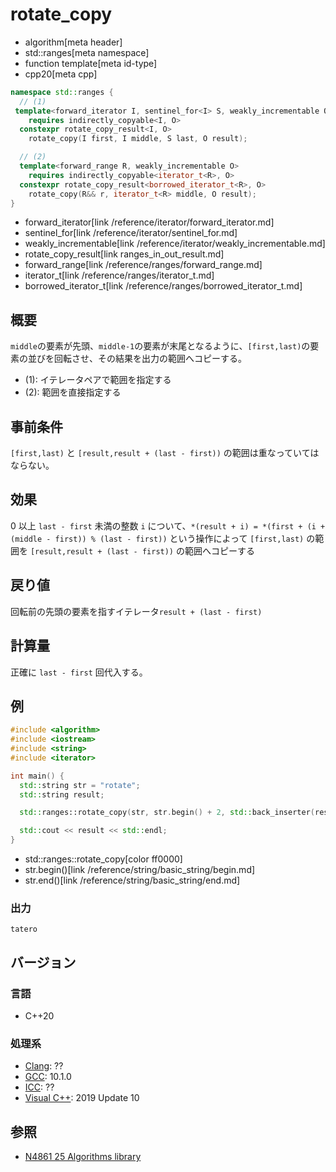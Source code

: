 # rotate_copy
* algorithm[meta header]
* std::ranges[meta namespace]
* function template[meta id-type]
* cpp20[meta cpp]

```cpp
namespace std::ranges {
  // (1)
 template<forward_iterator I, sentinel_for<I> S, weakly_incrementable O>
    requires indirectly_copyable<I, O>
  constexpr rotate_copy_result<I, O>
    rotate_copy(I first, I middle, S last, O result);

  // (2)
  template<forward_range R, weakly_incrementable O>
    requires indirectly_copyable<iterator_t<R>, O>
  constexpr rotate_copy_result<borrowed_iterator_t<R>, O>
    rotate_copy(R&& r, iterator_t<R> middle, O result);
}
```
* forward_iterator[link /reference/iterator/forward_iterator.md]
* sentinel_for[link /reference/iterator/sentinel_for.md]
* weakly_incrementable[link /reference/iterator/weakly_incrementable.md]
* rotate_copy_result[link ranges_in_out_result.md]
* forward_range[link /reference/ranges/forward_range.md]
* iterator_t[link /reference/ranges/iterator_t.md]
* borrowed_iterator_t[link /reference/ranges/borrowed_iterator_t.md]

## 概要
`middle`の要素が先頭、`middle-1`の要素が末尾となるように、`[first,last)`の要素の並びを回転させ、その結果を出力の範囲へコピーする。

* (1): イテレータペアで範囲を指定する
* (2): 範囲を直接指定する


## 事前条件
`[first,last)` と `[result,result + (last - first))` の範囲は重なっていてはならない。


## 効果
0 以上 `last - first` 未満の整数 `i` について、`*(result + i) = *(first + (i + (middle - first)) % (last - first))` という操作によって `[first,last)` の範囲を `[result,result + (last - first))` の範囲へコピーする


## 戻り値
回転前の先頭の要素を指すイテレータ`result + (last - first)`


## 計算量
正確に `last - first` 回代入する。


## 例
```cpp example
#include <algorithm>
#include <iostream>
#include <string>
#include <iterator>

int main() {
  std::string str = "rotate";
  std::string result;

  std::ranges::rotate_copy(str, str.begin() + 2, std::back_inserter(result));

  std::cout << result << std::endl;
}
```
* std::ranges::rotate_copy[color ff0000]
* str.begin()[link /reference/string/basic_string/begin.md]
* str.end()[link /reference/string/basic_string/end.md]

### 出力
```
tatero
```

## バージョン
### 言語
- C++20

### 処理系
- [Clang](/implementation.md#clang): ??
- [GCC](/implementation.md#gcc): 10.1.0
- [ICC](/implementation.md#icc): ??
- [Visual C++](/implementation.md#visual_cpp): 2019 Update 10

## 参照
- [N4861 25 Algorithms library](https://timsong-cpp.github.io/cppwp/n4861/algorithms)

